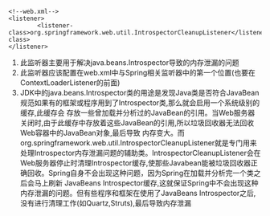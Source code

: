 ```
<!--web.xml-->
<listener>
        <listener-class>org.springframework.web.util.IntrospectorCleanupListener</listener-class>
</listener>
```

1. 此监听器主要用于解决java.beans.Introspector导致的内存泄漏的问题
2. 此监听器应该配置在web.xml中与Spring相关监听器中的第一个位置(也要在ContextLoaderListener的前面)
3. JDK中的java.beans.Introspector类的用途是发现Java类是否符合JavaBean规范如果有的框架或程序用到了Introspector类,那么就会启用一个系统级别的缓存,此缓存会
存放一些曾加载并分析过的JavaBean的引用。当Web服务器关闭时,由于此缓存中存放着这些JavaBean的引用,所以垃圾回收器无法回收Web容器中的JavaBean对象,最后导致
内存变大。而org.springframework.web.util.IntrospectorCleanupListener就是专门用来处理Introspector内存泄漏问题的辅助类。IntrospectorCleanupListener会在
Web服务器停止时清理Introspector缓存,使那些Javabean能被垃圾回收器正确回收。Spring自身不会出现这种问题，因为Spring在加载并分析完一个类之后会马上刷新
JavaBeans Introspector缓存,这就保证Spring中不会出现这种内存泄漏的问题。但有些程序和框架在使用了JavaBeans Introspector之后,没有进行清理工作(如Quartz,Struts),最后导致内存泄漏